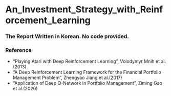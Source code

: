 # An_Investment_Strategy_with_Reinforcement_Learning

### The Report Written in Korean. No code provided.
### Reference
- “Playing Atari with Deep Reinforcement Learning”, Volodymyr Mnih et al.(2013)
- “A Deep Reinforcement Learning Framework for the Financial Portfolio Management Problem”, Zhengyao Jiang et al.(2017)
- “Application of Deep Q-Network in Portfolio Management”, Ziming Gao et al.(2020)
